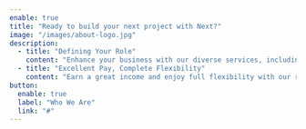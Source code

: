 ```yaml
---
enable: true
title: "Ready to build your next project with Next?"
image: "/images/about-logo.jpg"
description:
  - title: "Defining Your Role"
    content: "Enhance your business with our diverse services, including marketing, surveys, reviews, ratings, product testing, and sales growth. Contact us to learn about our transparent operations and discover more about what we offer."
  - title: "Excellent Pay, Complete Flexibility"
    content: "Earn a great income and enjoy full flexibility with our remote jobs. Experience the freedom to work from anywhere, at any time, and achieve the perfect work-life balance. Your ideal job is just a click away, offering not just employment, but a lifestyle change."
button:
  enable: true
  label: "Who We Are"
  link: "#"
---
```

